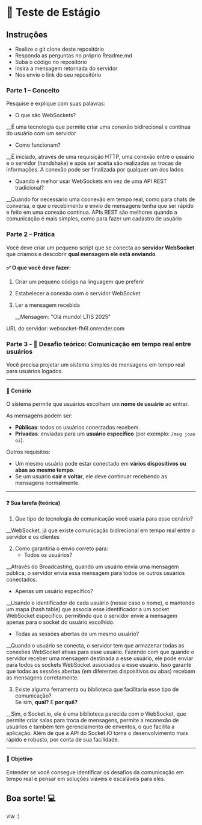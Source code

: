 # 🧠 Teste de Estágio 

## Instruções
- Realize o git clone deste repositório
- Responda as perguntas no próprio Readme.md
- Suba o código no repositório
- Insira a mensagem retornada do servidor
- Nos envie o link do seu repositório

### Parte 1 – Conceito

Pesquise e explique com suas palavras:

- O que são WebSockets?
  
__É uma tecnologia que permite criar uma conexão bidirecional e contínua do usuário com um servidor
  
- Como funcionam?
  
__É iniciado, através de uma requisição HTTP, uma conexão entre o usuário e o servidor (handshake) e após ser aceita são realizadas as trocas de informações. A conexão pode ser finalizada por qualquer um dos lados
  
- Quando é melhor usar WebSockets em vez de uma API REST tradicional?
  
__Quando for necessário uma coonexão em tempo real, como para chats de conversa, e que o recebimento e envio de mensagens tenha que ser rápido e feito em uma conexão contínua. APIs REST são melhores quando a comunicação é mais simples, como para fazer um cadastro de usuário

### Parte 2 – Prática

Você deve criar um pequeno script que se conecta ao **servidor WebSocket** que criamos e descobrir **qual mensagem ele está enviando**.

#### ✅ O que você deve fazer:
1. Criar um pequeno código na linguagem que preferir
2. Estabelecer a conexão com o servidor WebSocket
3. Ler a mensagem recebida
   
    __Mensagem: "Olá mundo! LTIS 2025"
  
URL do servidor: websocket-fh6l.onrender.com

### Parte 3 - 🔎 Desafio teórico: Comunicação em tempo real entre usuários
Você precisa projetar um sistema simples de mensagens em tempo real para usuários logados.

---

#### 🧩 Cenário

O sistema permite que usuários escolham um **nome de usuário** ao entrar.

As mensagens podem ser:

- **Públicas**: todos os usuários conectados recebem.
- **Privadas**: enviadas para um **usuário específico** (por exemplo: `/msg joao oi`).

Outros requisitos:

- Um mesmo usuário pode estar conectado em **vários dispositivos ou abas ao mesmo tempo**.
- Se um usuário **cair e voltar**, ele deve continuar recebendo as mensagens normalmente.

---

#### ❓ Sua tarefa (teórica)

1. Que tipo de tecnologia de comunicação você usaria para esse cenário?
   
__WebSocket, já que existe comunicação bidirecional em tempo real entre o servidor e os clientes

2. Como garantiria o envio correto para:
   - Todos os usuários?
     
__Através do Broadcasting, quando um usuário envia uma mensagem pública, o servidor envia essa mensagem para todos os outros usuários conectados.
     
   - Apenas um usuário específico?
     
__Usando o identificador de cada usuário (nesse caso o nome), e mantendo um mapa (hash table) que associa esse identificador a um socket WebSocket específico. permitindo que o servidor envie a mensagem apenas para o socket do usuário escolhido.
     
   - Todas as sessões abertas de um mesmo usuário?
     
__Quando o usuário se conecta, o servidor tem que armazenar todas as conexões WebSocket ativas para esse usuário. Fazendo com que quando o servidor receber uma mensagem destinada a esse usuário, ele pode enviar para todos os sockets WebSocket associados a esse usuário. Isso garante que todas as sessões abertas (em diferentes dispositivos ou abas) recebam as mensagens corretamente.
     
3. Existe alguma ferramenta ou biblioteca que facilitaria esse tipo de comunicação?  
   Se sim, **qual?** E **por quê?**
   
__Sim, o Socket.io, ele é uma biblioteca parecida com o WebSocket, que permite criar salas para troca de mensagens, permite a reconexão de usuários e também tem gerenciamento de enventos, o que facilita a aplicação. Além de que a API do Socket.IO torna o desenvolvimento mais rápido e robusto, por conta de sua facilidade.



---

#### 🎯 Objetivo

Entender se você consegue identificar os desafios da comunicação em tempo real e pensar em soluções viáveis e escaláveis para eles.


## Boa sorte! 💻
vlw :)
